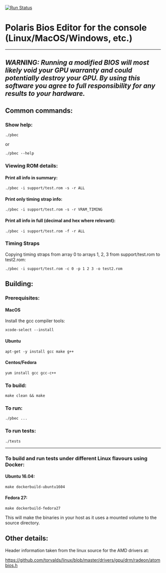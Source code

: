 [![Run Status](https://api.shippable.com/projects/5b2b5de13626c20700cc6dd3/badge?branch=master)](https://app.shippable.com/github/wilvk/pbec)

# Polaris Bios Editor for the console (Linux/MacOS/Windows, etc.)

---
*WARNING: Running a modified BIOS will most likely void your GPU warranty and could potentially destroy your GPU. 
By using this software you agree to full responsibility for any results to your hardware.*
---

## Common commands:

### Show help:

`./pbec`

or

`./pbec --help`

### Viewing ROM details:

#### Print all info in summary:

`./pbec -i support/test.rom -s -r ALL`

#### Print only timing strap info:

`./pbec -i support/test.rom -s -r VRAM_TIMING`

#### Print all info in full (decimal and hex where relevant):

`./pbec -i support/test.rom -f -r ALL`



### Timing Straps

Copying timing straps from array 0 to arrays 1, 2, 3 from support/test.rom to test2.rom:

`./pbec -i support/test.rom -c 0 -p 1 2 3 -o test2.rom`

## Building:

### Prerequisites:

#### MacOS

Install the gcc compiler tools:

`xcode-select --install`

#### Ubuntu

`apt-get -y install gcc make g++`


#### Centos/Fedora

`yum install gcc gcc-c++`


### To build:

`make clean && make`

### To run:

`./pbec ...`

### To run tests:

`./tests`

---

### To build and run tests under different Linux flavours using Docker:

#### Ubuntu 16.04:

`make dockerbuild-ubuntu1604`

#### Fedora 27:

`make dockerbuild-fedora27`

This will make the binaries in your host as it uses a mounted volume to the source directory.

## Other details:

Header information taken from the linux source for the AMD drivers at:

https://github.com/torvalds/linux/blob/master/drivers/gpu/drm/radeon/atombios.h

